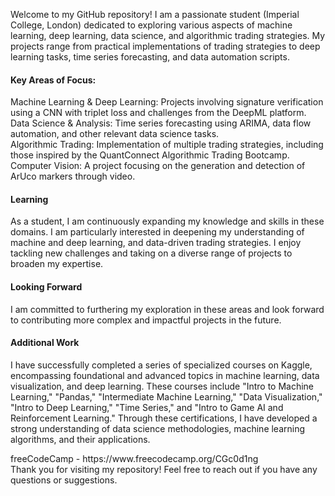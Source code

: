 <p>Welcome to my GitHub repository! I am a passionate student (Imperial College, London) dedicated to exploring various aspects of machine learning, deep learning, data science, and algorithmic trading strategies. My projects range from practical implementations of trading strategies to deep learning tasks, time series forecasting, and data automation scripts.</p>

#### Key Areas of Focus:
<p>Machine Learning & Deep Learning: Projects involving signature verification using a CNN with triplet loss and challenges from the DeepML platform.<br>
Data Science & Analysis: Time series forecasting using ARIMA, data flow automation, and other relevant data science tasks.<br>
Algorithmic Trading: Implementation of multiple trading strategies, including those inspired by the QuantConnect Algorithmic Trading Bootcamp.<br>
Computer Vision: A project focusing on the generation and detection of ArUco markers through video.</p>

#### Learning
<p>As a student, I am continuously expanding my knowledge and skills in these domains. I am particularly interested in deepening my understanding of machine and deep learning, and data-driven trading strategies. I enjoy tackling new challenges and taking on a diverse range of projects to broaden my expertise.</p>

#### Looking Forward
<p>I am committed to furthering my exploration in these areas and look forward to contributing more complex and impactful projects in the future.</p>

#### Additional Work
<p>I have successfully completed a series of specialized courses on Kaggle, encompassing foundational and advanced topics in machine learning, data visualization, and deep learning. These courses include "Intro to Machine Learning," "Pandas," "Intermediate Machine Learning," "Data Visualization," "Intro to Deep Learning," "Time Series," and "Intro to Game AI and Reinforcement Learning." Through these certifications, I have developed a strong understanding of data science methodologies, machine learning algorithms, and their applications.</p>
freeCodeCamp - https://www.freecodecamp.org/CGc0d1ng<br>
Thank you for visiting my repository! Feel free to reach out if you have any questions or suggestions.</p>
